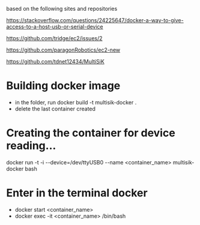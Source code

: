 based on the following sites and repositories

https://stackoverflow.com/questions/24225647/docker-a-way-to-give-access-to-a-host-usb-or-serial-device

https://github.com/tridge/ec2/issues/2

https://github.com/paragonRobotics/ec2-new

https://github.com/tdnet12434/MultiSiK

# Building docker image
- in the folder, run docker build -t multisik-docker .
- delete the last container created

# Creating the container for device reading...

docker run -t -i --device=/dev/ttyUSB0 --name <container_name> multisik-docker bash

# Enter in the terminal docker
- docker start <container_name>
- docker exec -it <container_name> /bin/bash

